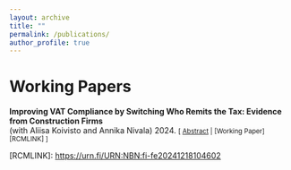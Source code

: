 ```yaml
---
layout: archive
title: ""
permalink: /publications/
author_profile: true
---
```


<!-- Google Tag Manager (noscript) -->
<noscript><iframe src="https://www.googletagmanager.com/ns.html?id=GTM-NW47CQBN"
height="0" width="0" style="display:none;visibility:hidden"></iframe></noscript>
<!-- End Google Tag Manager (noscript) -->




# Working Papers


**Improving VAT Compliance by Switching Who Remits the Tax: Evidence from Construction Firms**  <br/>
(with Aliisa Koivisto and Annika Nivala)  2024.
<small>[ <a href="#/" onclick="visib('RCM')">Abstract</a> | [Working Paper][RCMLINK] ]</small>

<div id="RCM" style="display: none; text-align: justify; line-height: 1.2" ><small>

Changing who remits a tax can affect how much tax revenue is collected when evasion opportunities vary across firms. Many countries use a reverse charge mechanism (RC) in value added tax (VAT) to combat tax evasion in specific high-risk sectors. The RC shifts the liability to remit VAT from the seller to the buyer. We study the adoption of RC in 2011 in the construction sector in Finland using tax return data on the universe of Finnish firms. Using a difference-in-differences design, we find that reported net VAT liabilities in the construction sector increased by 5%  compared to unaffected firms. The results show that the remittance policy can be effective in decreasing VAT evasion by subcontractors that provide services for large firms.
</small><br><br/></div>
[RCMLINK]: https://urn.fi/URN:NBN:fi-fe20241218104602


<script>
 function visib(id) {
  var x = document.getElementById(id);
  if (x.style.display === "block") {
    x.style.display = "none";
  } else {
    x.style.display = "block";
  }
}
</script>


